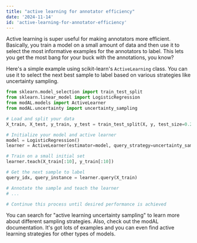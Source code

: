 ```yaml
---
title: "active learning for annotator efficiency"
date: '2024-11-14'
id: 'active-learning-for-annotator-efficiency'
---
```


Active learning is super useful for making annotators more efficient. Basically, you train a model on a small amount of data and then use it to select the most informative examples for the annotators to label. This lets you get the most bang for your buck with the annotations, you know? 

Here's a simple example using scikit-learn's `ActiveLearning` class. You can use it to select the next best sample to label based on various strategies like uncertainty sampling.

```python
from sklearn.model_selection import train_test_split
from sklearn.linear_model import LogisticRegression
from modAL.models import ActiveLearner
from modAL.uncertainty import uncertainty_sampling

# Load and split your data
X_train, X_test, y_train, y_test = train_test_split(X, y, test_size=0.25, random_state=42)

# Initialize your model and active learner
model = LogisticRegression()
learner = ActiveLearner(estimator=model, query_strategy=uncertainty_sampling)

# Train on a small initial set
learner.teach(X_train[:10], y_train[:10])

# Get the next sample to label
query_idx, query_instance = learner.query(X_train)

# Annotate the sample and teach the learner
# ...

# Continue this process until desired performance is achieved
```

You can search for "active learning uncertainty sampling" to learn more about different sampling strategies. Also, check out the modAL documentation. It's got lots of examples and you can even find active learning strategies for other types of models.
